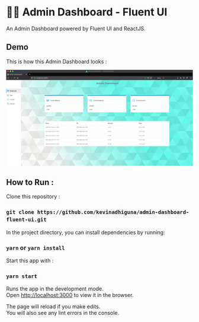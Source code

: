 # 👨‍💻 Admin Dashboard - Fluent UI

An Admin Dashboard powered by Fluent UI and ReactJS.

## Demo

This is how this Admin Dashboard looks :<br>

<img src="https://raw.githubusercontent.com/kevinadhiguna/admin-dashboard-fluent-ui/master/demo/full.png" />

## How to Run :

Clone this repository :

### `git clone https://github.com/kevinadhiguna/admin-dashboard-fluent-ui.git`

In the project directory, you can install dependencies by running:

### `yarn` or `yarn install`

Start this app with :

### `yarn start`

Runs the app in the development mode.\
Open [http://localhost:3000](http://localhost:3000) to view it in the browser.

The page will reload if you make edits.\
You will also see any lint errors in the console.
